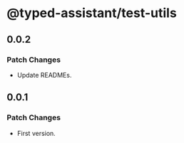 # @typed-assistant/test-utils

## 0.0.2

### Patch Changes

- Update READMEs.

## 0.0.1

### Patch Changes

- First version.
